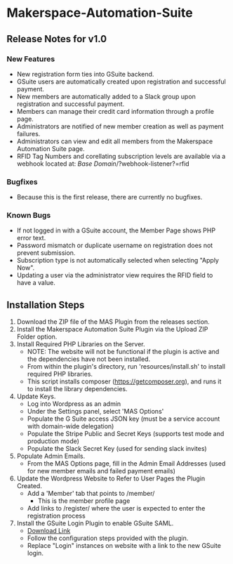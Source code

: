 # Makerspace-Automation-Suite

## Release Notes for v1.0
### New Features
* New registration form ties into GSuite backend.
* GSuite users are automatically created upon registration and successful payment.
* New members are automatically added to a Slack group upon registration and successful payment.
* Members can manage their credit card information through a profile page.
* Administrators are notified of new member creation as well as payment failures.
* Administrators can view and edit all members from the Makerspace Automation Suite page.
* RFID Tag Numbers and corellating subscription levels are available via a webhook located at: *Base Domain*/?webhook-listener?=rfid

### Bugfixes
* Because this is the first release, there are currently no bugfixes.

### Known Bugs
* If not logged in with a GSuite account, the Member Page shows PHP error text.
* Password mismatch or duplicate username on registration does not prevent submission.
* Subscription type is not automatically selected when selecting "Apply Now".
* Updating a user via the administrator view requires the RFID field to have a value.

## Installation Steps
1. Download the ZIP file of the MAS Plugin from the releases section.
2. Install the Makerspace Automation Suite Plugin via the Upload ZIP Folder option.
3. Install Required PHP Libraries on the Server.
    * NOTE: The website will not be functional if the plugin is active and the dependencies have not been installed.
    * From within the plugin's directory, run 'resources/install.sh' to install required PHP libraries.
    * This script installs composer (https://getcomposer.org), and runs it to install the library dependencies.
4. Update Keys.
    * Log into Wordpress as an admin
    * Under the Settings panel, select 'MAS Options'
    * Populate the G Suite access JSON key (must be a service account with domain-wide delegation)
    * Populate the Stripe Public and Secret Keys (supports test mode and production mode)
    * Populate the Slack Secret Key (used for sending slack invites)
5. Populate Admin Emails.
    * From the MAS Options page, fill in the Admin Email Addresses (used for new member emails and failed payment emails)
6. Update the Wordpress Website to Refer to User Pages the Plugin Created.
    * Add a 'Member' tab that points to /member/
        * This is the member profile page
    * Add links to /register/ where the user is expected to enter the registration process
7. Install the GSuite Login Plugin to enable GSuite SAML.
    * [Download Link](https://wordpress.org/plugins/miniorange-google-apps-login/)
    * Follow the configuration steps provided with the plugin.
    * Replace "Login" instances on website with a link to the new GSuite login.
